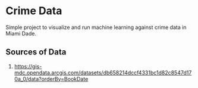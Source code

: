 # Crime Data


Simple project to visualize and run machine learning against crime data in Miami Dade.

## Sources of Data

1. https://gis-mdc.opendata.arcgis.com/datasets/db658214dccf4331bc1d82c8547d170a_0/data?orderBy=BookDate
